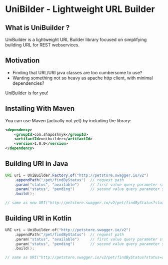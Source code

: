 # UniBilder - Lightweight URL Builder

## What is UniBuilder ?
UniBuilder is a lightweight URL Builder library focused on simplifying building URL for REST webservices.

## Motivation
* Finding that URL/URI java classes are too cumbersome to use?
* Wanting something not so heavy as apache http client, with minimal dependencies?

UniBuilder is for you!

## Installing With Maven

You can use Maven (actually not yet) by including the library:

```xml
<dependency>
    <groupId>com.shaposhnyk</groupId>
    <artifactId>unibuilder</artifactId>
    <version>1.0.0</version>
</dependency>
```

## Building URI in Java

```java
URI uri = UniBuilder.Factory.of("http://petstore.swagger.io/v2")
    .appendPath("/pet/findByStatus")  // request path
    .param("status", "available")     // first value query parameter status
    .param("status", "pending")       // second value query parameter status
    .build();

// same as new URI("http://petstore.swagger.io/v2/pet/findByStatus?status=available&status=pending");
```

## Building URI in Kotlin

```kotlin
URI uri = UniBuilder.of("http://petstore.swagger.io/v2")
    .appendPath("/pet/findByStatus")  // request path
    .param("status", "available")     // first value query parameter status
    .param("status", "pending")       // second value query parameter status
    .build();

// same as URI("http://petstore.swagger.io/v2/pet/findByStatus?status=available&status=pending")
```